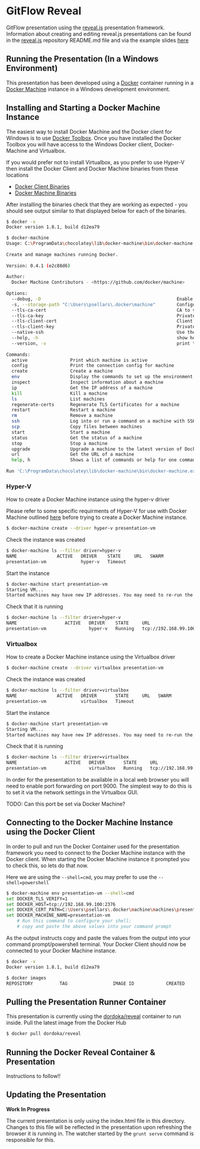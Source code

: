 # GitFlow Reveal
GitFlow presentation using the [reveal.js](https://github.com/hakimel/reveal.js)
presentation framework. Information about creating and editing reveal.js 
presentations can be found in the [reveal.js](https://github.com/hakimel/reveal.js)
repository README.md file and via the example slides [here](http://lab.hakim.se/reveal-js/#/)

## Running the Presentation (In a Windows Environment)
This presentation has been developed using a [Docker](http://www.docker.com)
container running in a [Docker Machine](https://docs.docker.com/machine/) instance
in a Windows development environment.

## Installing and Starting a Docker Machine Instance

The easiest way to install Docker Machine and the Docker client for Windows is
to use [Docker Toolbox](https://docs.docker.com/installation/windows/). Once
you have installed the Docker Toolbox you will have access to the Windows Docker
client, Docker-Machine and Virtualbox.

If you would prefer not to install Virtualbox, as you prefer to use Hyper-V
then install the Docker Client and Docker Machine binaries from these
locations

* [Docker Client Binaries](https://docs.docker.com/installation/binaries/#get-the-windows-binary)
* [Docker Machine Binaries](https://github.com/docker/machine/releases/)

After installing the binaries check that they are working as expected - you should see output
similar to that displayed below for each of the binaries.

```bash
$ docker -v
Docker version 1.8.1, build d12ea79
```

```bash
$ docker-machine
Usage: C:\ProgramData\chocolatey\lib\docker-machine\bin\docker-machine.exe [OPTIONS] COMMAND [arg...]                               
                                                                                                                                    
Create and manage machines running Docker.                                                                                          
                                                                                                                                    
Version: 0.4.1 (e2c88d6)                                                                                                            
                                                                                                                                    
Author:                                                                                                                             
  Docker Machine Contributors - <https://github.com/docker/machine>                                                                 
                                                                                                                                    
Options:                                                                                                                            
  --debug, -D                                                   Enable debug mode                                                   
  -s, --storage-path "C:\Users\psellars\.docker\machine"        Configures storage path [$MACHINE_STORAGE_PATH]                     
  --tls-ca-cert                                                 CA to verify remotes against [$MACHINE_TLS_CA_CERT]                 
  --tls-ca-key                                                  Private key to generate certificates [$MACHINE_TLS_CA_KEY]          
  --tls-client-cert                                             Client cert to use for TLS [$MACHINE_TLS_CLIENT_CERT]               
  --tls-client-key                                              Private key used in client TLS auth [$MACHINE_TLS_CLIENT_KEY]       
  --native-ssh                                                  Use the native (Go-based) SSH implementation. [$MACHINE_NATIVE_SSH] 
  --help, -h                                                    show help                                                           
  --version, -v                                                 print the version                                                   
                                                                                                                                    
Commands:                                                                                                                           
  active                Print which machine is active                                                                               
  config                Print the connection config for machine                                                                     
  create                Create a machine                                                                                            
  env                   Display the commands to set up the environment for the Docker client                                        
  inspect               Inspect information about a machine                                                                         
  ip                    Get the IP address of a machine                                                                             
  kill                  Kill a machine                                                                                              
  ls                    List machines                                                                                               
  regenerate-certs      Regenerate TLS Certificates for a machine                                                                   
  restart               Restart a machine                                                                                           
  rm                    Remove a machine                                                                                            
  ssh                   Log into or run a command on a machine with SSH.                                                            
  scp                   Copy files between machines                                                                                 
  start                 Start a machine                                                                                             
  status                Get the status of a machine                                                                                 
  stop                  Stop a machine                                                                                              
  upgrade               Upgrade a machine to the latest version of Docker                                                           
  url                   Get the URL of a machine                                                                                    
  help, h               Shows a list of commands or help for one command                                                            
                                                                                                                                    
Run 'C:\ProgramData\chocolatey\lib\docker-machine\bin\docker-machine.exe COMMAND --help' for more information on a command.         
```

### Hyper-V
How to create a Docker Machine instance using the hyper-v driver

Please refer to some specific requirments of Hyper-V for use with
Docker Machine outlined [here](https://docs.docker.com/machine/drivers/hyper-v/)
before trying to create a Docker Machine instance.

```bash
$ docker-machine create --driver hyper-v presentation-vm
```

Check the instance was created

```bash
$ docker-machine ls --filter driver=hyper-v
NAME               ACTIVE   DRIVER    STATE     URL   SWARM
presentation-vm             hyper-v   Timeout
```

Start the instance

```bash
$ docker-machine start presentation-vm
Starting VM...
Started machines may have new IP addresses. You may need to re-run the `docker-machine env` command.
```

Check that it is running

```bash
$ docker-machine ls --filter driver=hyper-v
NAME                  ACTIVE   DRIVER    STATE     URL                         SWARM
presentation-vm                hyper-v   Running   tcp://192.168.99.100:2376
```

### Virtualbox
How to create a Docker Machine instance using the Virtualbox driver

```bash
$ docker-machine create --driver virtualbox presentation-vm
```

Check the instance was created
```bash
$ docker-machine ls --filter driver=virtualbox
NAME               ACTIVE   DRIVER       STATE     URL   SWARM
presentation-vm             virtualbox   Timeout
```

Start the instance

```bash
$ docker-machine start presentation-vm
Starting VM...
Started machines may have new IP addresses. You may need to re-run the `docker-machine env` command.
```

Check that it is running

```bash
$ docker-machine ls --filter driver=virtualbox
NAME                  ACTIVE   DRIVER       STATE     URL                         SWARM
presentation-vm                virtualbox   Running   tcp://192.168.99.100:2376
```

In order for the presentation to be available in a local web browser you will
need to enable port forwarding on port 9000. The simplest way to do this is to
set it via the network settings in the Virtualbox GUI.

TODO: Can this port be set via Docker Machine?

## Connecting to the Docker Machine Instance using the Docker Client
In order to pull and run the Docker Container used for the presentation framework
you need to connect to the Docker Machine instance with the Docker client. When
starting the Docker Machine instance it prompted you to check this, so lets do
that now.

Here we are using the ```--shell=cmd```, you may prefer to use the ```--shell=powershell```

```bash
$ docker-machine env presentation-vm --shell=cmd
set DOCKER_TLS_VERIFY=1
set DOCKER_HOST=tcp://192.168.99.100:2376
set DOCKER_CERT_PATH=C:\Users\psellars\.docker\machine\machines\presentation-vm
set DOCKER_MACHINE_NAME=presentation-vm
    # Run this command to configure your shell:
    # copy and paste the above values into your command prompt
```

As the output instructs copy and paste the values from the output into your
command prompt/powershell terminal. Your Docker Client should now be connected
to your Docker Machine instance.

```bash
$ docker -v
Docker version 1.8.1, build d12ea79

$ docker images
REPOSITORY          TAG                 IMAGE ID            CREATED             VIRTUAL SIZE
```

## Pulling the Presentation Runner Container
This presentation is currently using the [dordoka/reveal](https://hub.docker.com/r/dordoka/reveal/)
container to run inside. Pull the latest image from the Docker Hub

```bash
$ docker pull dordoka/reveal

```

## Running the Docker Reveal Container & Presentation
Instructions to follow!!

## Updating the Presentation
__Work In Progress__

The current presentation is only using the index.html file in this directory.
Changes to this file will be reflected in the presentation upon refreshing the
browser it is running in. The watcher started by the ```grunt serve``` command 
is responsible for this.